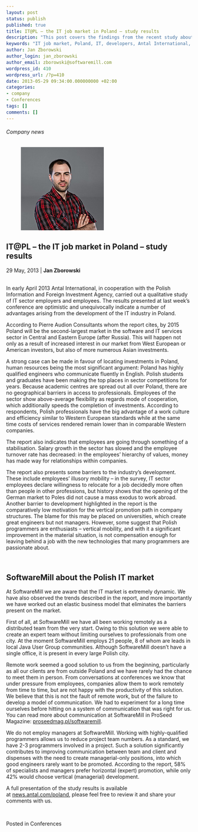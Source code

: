 ```yaml
---
layout: post
status: publish
published: true
title: IT@PL – the IT job market in Poland – study results
description: "This post covers the findings from the recent study about the current situation on the IT job market in Poland."
keywords: "IT job market, Poland, IT, developers, Antal International, Polish Information and Foreign Investment Agency, IT sector"
author: Jan Zborowski
author_login: jan_zborowski
author_email: zborowski@softwaremill.com
wordpress_id: 410
wordpress_url: /?p=410
date: 2013-05-29 09:34:00.000000000 +02:00
categories:
- company
- Conferences
tags: []
comments: []
---
```


<h6>Company news</h6>
<div class="post-header clearfix">
<figure><div class="image"><img src="/img/members/zborowski.jpg" alt="Jan Zborowski"></div></figure><div class="title">
<h2 class="font-dark-blue font-normal">IT@PL – the IT job market in Poland – study results</h2>29 May, 2013 | <b>Jan Zborowski</b><br><br>
</div>
</div>
<div class="post-rows"><div class="text">
<p dir="ltr">In early April 2013 Antal International, in cooperation with the Polish Information and Foreign Investment Agency, carried out a qualitative study of IT sector employers and employees. The results presented at last week’s conference are optimistic and unequivocally indicate a number of advantages arising from the development of the IT industry in Poland.</p>
<p dir="ltr">According to Pierre Audion Consultants whom the report cites, by 2015 Poland will be the second-largest market in the software and IT services sector in Central and Eastern Europe (after Russia). This will happen not only as a result of increased interest in our market from West European or American investors, but also of more numerous Asian investments.</p>
<p dir="ltr">A strong case can be made in favour of locating investments in Poland, human resources being the most significant argument: Poland has highly qualified engineers who communicate fluently in English. Polish students and graduates have been making the top places in sector competitions for years. Because academic centres are spread out all over Poland, there are no geographical barriers in access to professionals. Employees of the sector show above-average flexibility as regards mode of cooperation, which additionally speeds the completion of investments. According to respondents, Polish professionals have the big advantage of a work culture and efficiency similar to Western European standards while at the same time costs of services rendered remain lower than in comparable Western companies. </p>
<p dir="ltr">The report also indicates that employees are going through something of a stabilisation. Salary growth in the sector has slowed and the employee turnover rate has decreased: in the employees’ hierarchy of values, money has made way for relationships within companies.</p>
<p dir="ltr">The report also presents some barriers to the industry’s development. These include employees’ illusory mobility – in the survey, IT sector employees declare willingness to relocate for a job decidedly more often than people in other professions, but history shows that the opening of the German market to Poles did not cause a mass exodus to work abroad. Another barrier to development highlighted in the report is the comparatively low motivation for the vertical promotion path in company structures. The blame for this may be placed on universities, which create great engineers but not managers. However, some suggest that Polish programmers are enthusiasts – vertical mobility, and with it a significant improvement in the material situation, is not compensation enough for leaving behind a job with the new technologies that many programmers are passionate about.</p>
<p> </p>
<h2 dir="ltr">SoftwareMill about the Polish IT market</h2>
<p dir="ltr">At SoftwareMill we are aware that the IT market is extremely dynamic. We have also observed the trends described in the report, and more importantly we have worked out an elastic business model that eliminates the barriers present on the market.</p>
<p dir="ltr">First of all, at SoftwareMill we have all been working remotely as a distributed team from the very start. Owing to this solution we were able to create an expert team without limiting ourselves to professionals from one city. At the moment SoftwareMill employs 21 people, 8 of whom are leads in local Java User Group communities. Although SoftwareMill doesn’t have a single office, it is present in every large Polish city.</p>
<p dir="ltr">Remote work seemed a good solution to us from the beginning, particularly as all our clients are from outside Poland and we have rarely had the chance to meet them in person. From conversations at conferences we know that under pressure from employees, companies allow them to work remotely from time to time, but are not happy with the productivity of this solution. We believe that this is not the fault of remote work, but of the failure to develop a model of communication. We had to experiment for a long time ourselves before hitting on a system of communication that was right for us. You can read more about communication at SoftwareMill in ProSeed Magazine: <a href="http://proseedmag.pl/download/mag,Proseed_nr33,Soft_Mill_33.html">proseedmag.pl/softwaremill</a>.</p>
<p dir="ltr">We do not employ managers at SoftwareMill. Working with highly-qualified programmers allows us to reduce project team numbers. As a standard, we have 2-3 programmers involved in a project. Such a solution significantly contributes to improving communication between team and client and dispenses with the need to create managerial-only positions, into which good engineers rarely want to be promoted. According to the report, 58% of specialists and managers prefer horizontal (expert) promotion, while only 42% would choose vertical (managerial) development.</p>
<p dir="ltr">A full presentation of the study results is available at <a href="http://news.antal.com/poland-to-become-europes-it-services-centre/">news.antal.com/poland</a>, please feel free to review it and share your comments with us.</p>
<p> </p>
</div></div>
<div class="post-footer">Posted in Conferences</div>
